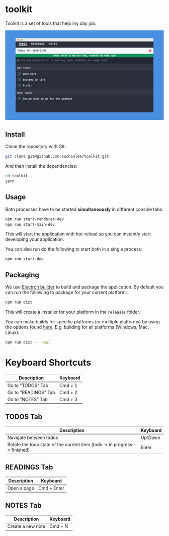 # toolkit
Toolkit is a set of tools that help my day job.

![](./assets/intro.png)

## Install
Clone the repository with Git:

```bash
git clone git@github.com:suchanlee/toolkit.git
```

And then install the dependencies:

```bash
cd toolkit
yarn
```

## Usage
Both processes have to be started **simultaneously** in different console tabs:

```bash
npm run start-renderer-dev
npm run start-main-dev
```

This will start the application with hot-reload so you can instantly start developing your application.

You can also run do the following to start both in a single process:

```bash
npm run start-dev
```

## Packaging
We use [Electron builder](https://www.electron.build/) to build and package the application. By default you can run the following to package for your current platform:

```bash
npm run dist
```

This will create a installer for your platform in the `releases` folder.

You can make builds for specific platforms (or multiple platforms) by using the options found [here](https://www.electron.build/cli). E.g. building for all platforms (Windows, Mac, Linux):

```bash
npm run dist -- -mwl
```

# Keyboard Shortcuts
| Description          | Keyboard    |
| -------------------- | ----------- |
| Go to "TODOS" Tab    | Cmd + 1     |
| Go to "READINGS" Tab | Cmd + 2     |
| Go to "NOTES" Tab    | Cmd + 3     |


## TODOS Tab

| Description                                                                    | Keyboard    |
| ------------------------------------------------------------------------------ | ----------- |
| Navigate between todos                                                         | Up/Down     |
| Rotate the todo state of the current item (todo -> in progress -> finished)    | Enter       |

## READINGS Tab

| Description          | Keyboard    |
| -------------------- | ----------- |
| Open a page          | Cmd + Enter |

## NOTES Tab

| Description          | Keyboard    |
| -------------------- | ----------- |
| Create a new note    | Cmd + N     |
